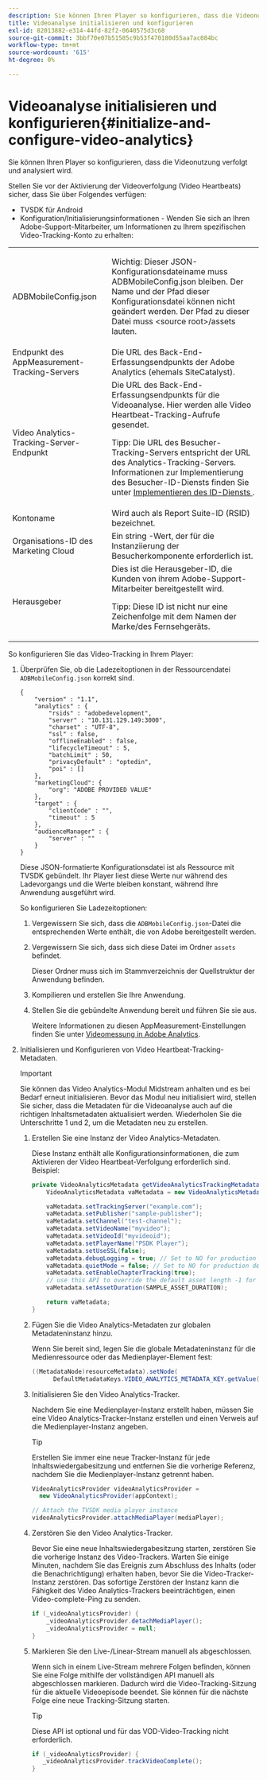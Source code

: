 ```yaml
---
description: Sie können Ihren Player so konfigurieren, dass die Videonutzung verfolgt und analysiert wird.
title: Videoanalyse initialisieren und konfigurieren
exl-id: 82013882-e314-44fd-82f2-0640575d3c68
source-git-commit: 3bbf70e07b51585c9b53f470180d55aa7ac084bc
workflow-type: tm+mt
source-wordcount: '615'
ht-degree: 0%

---
```


# Videoanalyse initialisieren und konfigurieren{#initialize-and-configure-video-analytics}

Sie können Ihren Player so konfigurieren, dass die Videonutzung verfolgt und analysiert wird.

Stellen Sie vor der Aktivierung der Videoverfolgung (Video Heartbeats) sicher, dass Sie über Folgendes verfügen:

* TVSDK für Android
* Konfiguration/Initialisierungsinformationen - Wenden Sie sich an Ihren Adobe-Support-Mitarbeiter, um Informationen zu Ihrem spezifischen Video-Tracking-Konto zu erhalten:

<table id="table_3565328ABBEE4605A92EAE1ADE5D6F84"> 
 <tbody> 
  <tr> 
   <td colname="col1"> <span class="filepath"> ADBMobileConfig.json  </span> </td> 
   <td colname="col2"> <p>Wichtig:  Dieser JSON-Konfigurationsdateiname muss <span class="codeph"> ADBMobileConfig.json </span> bleiben. Der Name und der Pfad dieser Konfigurationsdatei können nicht geändert werden. Der Pfad zu dieser Datei muss <span class="codeph"> &lt;source root&gt;/assets </span> lauten. </p> </td> 
  </tr> 
  <tr> 
   <td colname="col1"> Endpunkt des AppMeasurement-Tracking-Servers </td> 
   <td colname="col2"> Die URL des Back-End-Erfassungsendpunkts der Adobe Analytics (ehemals SiteCatalyst). </td> 
  </tr> 
  <tr> 
   <td colname="col1"> Video Analytics-Tracking-Server-Endpunkt </td> 
   <td colname="col2"> Die URL des Back-End-Erfassungsendpunkts für die Videoanalyse. Hier werden alle Video Heartbeat-Tracking-Aufrufe gesendet. <p>Tipp:  Die URL des Besucher-Tracking-Servers entspricht der URL des Analytics-Tracking-Servers. Informationen zur Implementierung des Besucher-ID-Diensts finden Sie unter <a href="https://experienceleague.adobe.com/docs/id-service/using/implementation/setup-target.html?lang=en" format="html" scope="external"> Implementieren des ID-Diensts </a>. </p> </td> 
  </tr> 
  <tr> 
   <td colname="col1"> Kontoname </td> 
   <td colname="col2"> Wird auch als Report Suite-ID (RSID) bezeichnet. </td> 
  </tr> 
  <tr> 
   <td colname="col1"> Organisations-ID des Marketing Cloud </td> 
   <td colname="col2"> Ein string -Wert, der für die Instanziierung der Besucherkomponente erforderlich ist. </td> 
  </tr> 
  <tr> 
   <td colname="col1"> Herausgeber </td> 
   <td colname="col2"> Dies ist die Herausgeber-ID, die Kunden von ihrem Adobe-Support-Mitarbeiter bereitgestellt wird. <p>Tipp:  Diese ID ist nicht nur eine Zeichenfolge mit dem Namen der Marke/des Fernsehgeräts. </p> </td> 
  </tr> 
 </tbody> 
</table>

So konfigurieren Sie das Video-Tracking in Ihrem Player:

1. Überprüfen Sie, ob die Ladezeitoptionen in der Ressourcendatei `ADBMobileConfig.json` korrekt sind.

   ```
   { 
       "version" : "1.1", 
       "analytics" : { 
           "rsids" : "adobedevelopment", 
           "server" : "10.131.129.149:3000", 
           "charset" : "UTF-8", 
           "ssl" : false, 
           "offlineEnabled" : false, 
           "lifecycleTimeout" : 5, 
           "batchLimit" : 50, 
           "privacyDefault" : "optedin", 
           "poi" : [] 
       }, 
       "marketingCloud": { 
           "org": "ADOBE PROVIDED VALUE"  
       }, 
       "target" : { 
           "clientCode" : "", 
           "timeout" : 5 
       }, 
       "audienceManager" : { 
           "server" : "" 
       } 
   }
   ```

   Diese JSON-formatierte Konfigurationsdatei ist als Ressource mit TVSDK gebündelt. Ihr Player liest diese Werte nur während des Ladevorgangs und die Werte bleiben konstant, während Ihre Anwendung ausgeführt wird.

   So konfigurieren Sie Ladezeitoptionen:

   1. Vergewissern Sie sich, dass die `ADBMobileConfig.json`-Datei die entsprechenden Werte enthält, die von Adobe bereitgestellt werden.
   1. Vergewissern Sie sich, dass sich diese Datei im Ordner `assets` befindet.

      Dieser Ordner muss sich im Stammverzeichnis der Quellstruktur der Anwendung befinden.
   1. Kompilieren und erstellen Sie Ihre Anwendung.
   1. Stellen Sie die gebündelte Anwendung bereit und führen Sie sie aus.

      Weitere Informationen zu diesen AppMeasurement-Einstellungen finden Sie unter [Videomessung in Adobe Analytics](https://experienceleague.adobe.com/docs/media-analytics/using/media-overview.html?lang=en).
1. Initialisieren und Konfigurieren von Video Heartbeat-Tracking-Metadaten.

   >[!IMPORTANT]
   >
   >Sie können das Video Analytics-Modul Midstream anhalten und es bei Bedarf erneut initialisieren. Bevor das Modul neu initialisiert wird, stellen Sie sicher, dass die Metadaten für die Videoanalyse auch auf die richtigen Inhaltsmetadaten aktualisiert werden. Wiederholen Sie die Unterschritte 1 und 2, um die Metadaten neu zu erstellen.

   1. Erstellen Sie eine Instanz der Video Analytics-Metadaten.

      Diese Instanz enthält alle Konfigurationsinformationen, die zum Aktivieren der Video Heartbeat-Verfolgung erforderlich sind. Beispiel:

      ```java
      private VideoAnalyticsMetadata getVideoAnalyticsTrackingMetadata() { 
          VideoAnalyticsMetadata vaMetadata = new VideoAnalyticsMetadata(); 
      
          vaMetadata.setTrackingServer("example.com"); 
          vaMetadata.setPublisher("sample-publisher"); 
          vaMetadata.setChannel("test-channel"); 
          vaMetadata.setVideoName("myvideo"); 
          vaMetadata.setVideoId("myvideoid"); 
          vaMetadata.setPlayerName("PSDK Player"); 
          vaMetadata.setUseSSL(false); 
          vaMetadata.debugLogging = true; // Set to NO for production deployment. 
          vaMetadata.quietMode = false; // Set to NO for production deployment. 
          vaMetadata.setEnableChapterTracking(true); 
          // use this API to override the default asset length -1 for live streams 
          vaMetadata.setAssetDuration(SAMPLE_ASSET_DURATION); 
      
          return vaMetadata; 
      }
      ```

   1. Fügen Sie die Video Analytics-Metadaten zur globalen Metadateninstanz hinzu.

      Wenn Sie bereit sind, legen Sie die globale Metadateninstanz für die Medienressource oder das Medienplayer-Element fest:

      ```java
      ((MetadataNode)resourceMetadata).setNode( 
            DefaultMetadataKeys.VIDEO_ANALYTICS_METADATA_KEY.getValue(), vaMetadata);
      ```

   1. Initialisieren Sie den Video Analytics-Tracker.

      Nachdem Sie eine Medienplayer-Instanz erstellt haben, müssen Sie eine Video Analytics-Tracker-Instanz erstellen und einen Verweis auf die Medienplayer-Instanz angeben.

      >[!TIP]
      >
      >Erstellen Sie immer eine neue Tracker-Instanz für jede Inhaltswiedergabesitzung und entfernen Sie die vorherige Referenz, nachdem Sie die Medienplayer-Instanz getrennt haben.

      ```java
      VideoAnalyticsProvider videoAnalyticsProvider =  
        new VideoAnalyticsProvider(appContext); 
      
      // Attach the TVSDK media player instance 
      videoAnalyticsProvider.attachMediaPlayer(mediaPlayer); 
      ```

   1. Zerstören Sie den Video Analytics-Tracker.

      Bevor Sie eine neue Inhaltswiedergabesitzung starten, zerstören Sie die vorherige Instanz des Video-Trackers. Warten Sie einige Minuten, nachdem Sie das Ereignis zum Abschluss des Inhalts (oder die Benachrichtigung) erhalten haben, bevor Sie die Video-Tracker-Instanz zerstören. Das sofortige Zerstören der Instanz kann die Fähigkeit des Video Analytics-Trackers beeinträchtigen, einen Video-complete-Ping zu senden.

      ```java
      if (_videoAnalyticsProvider) { 
          _videoAnalyticsProvider.detachMediaPlayer(); 
          _videoAnalyticsProvider = null; 
      }
      ```

   1. Markieren Sie den Live-/Linear-Stream manuell als abgeschlossen.

      Wenn sich in einem Live-Stream mehrere Folgen befinden, können Sie eine Folge mithilfe der vollständigen API manuell als abgeschlossen markieren. Dadurch wird die Video-Tracking-Sitzung für die aktuelle Videoepisode beendet. Sie können für die nächste Folge eine neue Tracking-Sitzung starten.

      >[!TIP]
      >
      >Diese API ist optional und für das VOD-Video-Tracking nicht erforderlich.

      ```java
      if (_videoAnalyticsProvider) { 
         _videoAnalyticsProvider.trackVideoComplete();    
      }
      ```
